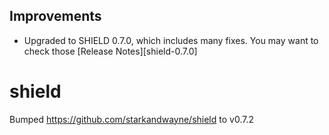 ## Improvements

- Upgraded to SHIELD 0.7.0, which includes many fixes.
  You may want to check those [Release Notes][shield-0.7.0]

# shield
Bumped https://github.com/starkandwayne/shield to v0.7.2
